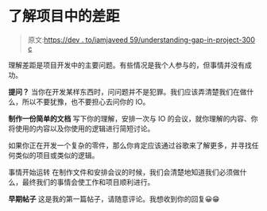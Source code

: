 # 了解项目中的差距

> 原文:[https://dev . to/iamjaveed 59/understanding-gap-in-project-300 c](https://dev.to/iamjaveed59/understanding-gaps-in-project-300c)

理解差距是项目开发中的主要问题。有些情况是我个人参与的，但事情并没有成功。

**提问？**
当你在开发某样东西时，问问题并不是犯罪。我们应该弄清楚我们在做什么，所以不要犹豫，也不要担心去问你的 IO。

**制作一份简单的文档**
写下你的理解，安排一次与 IO 的会议，就你理解的内容、你将使用的内容以及你使用的逻辑进行简短讨论。

如果你正在开发一个复杂的零件，那么你肯定应该通过谷歌来了解更多，并寻找任何类似的项目或类似的逻辑。

事情开始运转
在制作文件和安排会议的时候，我们会清楚地知道我们必须做什么，最终我们的事情会使工作和项目顺利进行。

**早期帖子**
这是我的第一篇帖子，请随意评论。我想收到你的回复😀😁